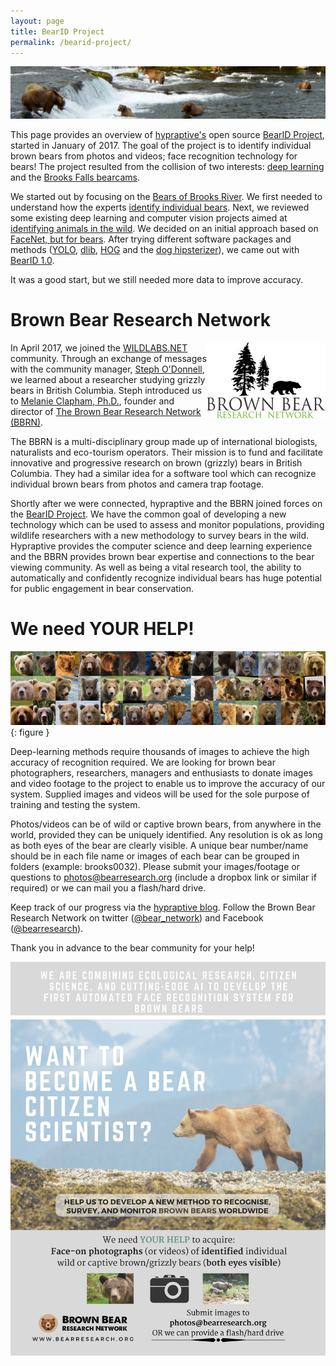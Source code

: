 ```yaml
---
layout: page
title: BearID Project
permalink: /bearid-project/
---
```


![Brooks Falls](/assets/brooks-falls-banner.jpg)

This page provides an overview of [hypraptive's](/about/) open source [BearID Project](https://github.com/hypraptive/bearid), started in January of 2017. The goal of the project is to identify individual brown bears from photos and videos; face recognition technology for bears! The project resulted from the collision of two interests: [deep learning](/2017/01/03/deep-learning.html) and the [Brooks Falls bearcams](/2017/01/04/guilty-pleasures.html).

We started out by focusing on the [Bears of Brooks River](/2017/01/06/bears-of-brooks-river.html). We first needed to understand how the experts [identify individual bears](/2017/01/09/bear-necessities.html). Next, we reviewed some existing deep learning and computer vision projects aimed at [identifying animals in the wild](/2017/01/13/dl-in-the-wild.html). We decided on an initial approach based on [FaceNet, but for bears](/2017/01/21/facenet-for-bears.html). After trying different software packages and methods ([YOLO](/2017/01/29/find-the-bears-yolo.html), [dlib](/2017/02/02/find-the-bears-dlib.html), [HOG](/2017/02/03/bear-face-detector.html) and the [dog hipsterizer](/2017/02/08/hipster-bears.html)), we came out with [BearID 1.0](/2017/03/30/bearid-1-0.html).

It was a good start, but we still needed more data to improve accuracy.

# Brown Bear Research Network

<img align="right" src="/assets/BBRN.jpg">In April 2017, we joined the [WILDLABS.NET](https://www.wildlabs.net) community. Through an exchange of messages with the community manager, [Steph O'Donnell](https://www.wildlabs.net/users/stephodonnell), we learned about a researcher studying grizzly bears in British Columbia. Steph introduced us to [Melanie Clapham, Ph.D.](https://understandingbears.com/), founder and director of [The Brown Bear Research Network (BBRN)](http://bearresearch.org/).

The BBRN is a multi-disciplinary group made up of international biologists, naturalists and eco-tourism operators. Their mission is to fund and facilitate innovative and progressive research on brown (grizzly) bears in British Columbia. They had a similar idea for a software tool which can recognize individual brown bears from photos and camera trap footage.

Shortly after we were connected, hypraptive and the BBRN joined forces on the [BearID Project](https://github.com/hypraptive/bearid). We have the common goal of developing a new technology which can be used to assess and monitor populations, providing wildlife researchers with a new methodology to survey bears in the wild. Hypraptive provides the computer science and deep learning experience and the BBRN provides brown bear expertise and connections to the bear viewing community. As well as being a vital research tool, the ability to automatically and confidently recognize individual bears has huge potential for public engagement in bear conservation.

# We need YOUR HELP!

![Bear Face Chips](/assets/hipster-bears/images-front-chip.jpg){: figure }

Deep-learning methods require thousands of images to achieve the high accuracy of recognition required. We are looking for brown bear photographers, researchers, managers and enthusiasts to donate images and video footage to the project to enable us to improve the accuracy of our system. Supplied images and videos will be used for the sole purpose of training and testing the system.

Photos/videos can be of wild or captive brown bears, from anywhere in the world, provided they can be uniquely identified. Any resolution is ok as long as both eyes of the bear are clearly visible. A unique bear number/name should be in each file name or images of each bear can be grouped in folders (example: brooks0032). Please submit your images/footage or questions to <photos@bearresearch.org> (include a dropbox link or similar if required) or we can mail you a flash/hard drive.

Keep track of our progress via the [hypraptive blog](/). Follow the Brown Bear Research Network on twitter ([@bear_network](https://twitter.com/bear_network)) and Facebook ([@bearresearch](https://www.facebook.com/bearresearch/)).

Thank you in advance to the bear community for your help!

![Call for Help](/assets/many-faces/BBRN-call-for-photos.jpg)
